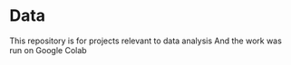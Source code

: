 # Data
This repository is for projects relevant to data analysis
And the work was run on Google Colab
